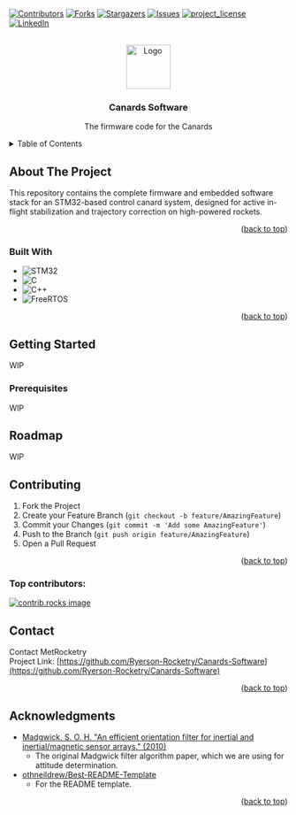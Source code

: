 <!-- Improved compatibility of back to top link: See: https://github.com/othneildrew/Best-README-Template/pull/73 -->
<a id="readme-top"></a>
<!--
*** Thanks for checking out the Best-README-Template. If you have a suggestion
*** that would make this better, please fork the repo and create a pull request
*** or simply open an issue with the tag "enhancement".
*** Don't forget to give the project a star!
*** Thanks again! Now go create something AMAZING! :D
-->



<!-- PROJECT SHIELDS -->
<!--
*** I'm using markdown "reference style" links for readability.
*** Reference links are enclosed in brackets [ ] instead of parentheses ( ).
*** See the bottom of this document for the declaration of the reference variables
*** for contributors-url, forks-url, etc. This is an optional, concise syntax you may use.
*** https://www.markdownguide.org/basic-syntax/#reference-style-links
-->
[![Contributors][contributors-shield]][contributors-url]
[![Forks][forks-shield]][forks-url]
[![Stargazers][stars-shield]][stars-url]
[![Issues][issues-shield]][issues-url]
[![project_license][license-shield]][license-url]
[![LinkedIn][linkedin-shield]][linkedin-url]



<!-- PROJECT LOGO -->
<br />
<div align="center">
  <a href="https://github.com/Ryerson-Rocketry/Canards-Software">
    <img src="images/logo.png" alt="Logo" width="80" height="80">
  </a>

<h3 align="center">Canards Software</h3>

  <p align="center">
    The firmware code for the Canards
    <br />
  </p>
</div>



<!-- TABLE OF CONTENTS -->
<details>
  <summary>Table of Contents</summary>
  <ol>
    <li>
      <a href="#about-the-project">About The Project</a>
      <ul>
        <li><a href="#built-with">Built With</a></li>
      </ul>
    </li>
    <li>
      <a href="#getting-started">Getting Started</a>
      <ul>
        <li><a href="#prerequisites">Prerequisites</a></li>
        <li><a href="#installation">Installation</a></li>
      </ul>
    </li>
    <li><a href="#roadmap">Roadmap</a></li>
    <li><a href="#contributing">Contributing</a></li>
    <li><a href="#contact">Contact</a></li>
    <li><a href="#acknowledgments">Acknowledgments</a></li>
  </ol>
</details>



<!-- ABOUT THE PROJECT -->
## About The Project
This repository contains the complete firmware and embedded software stack for an STM32-based control canard system, designed for active in-flight stabilization and trajectory correction on high-powered rockets.

<p align="right">(<a href="#readme-top">back to top</a>)</p>

### Built With

* ![STM32](https://img.shields.io/badge/MCU-STM32-blue?logo=STMicroelectronics&logoColor=white)  
* ![C](https://img.shields.io/badge/Language-C-blue?logo=c&logoColor=white)
* ![C++](https://img.shields.io/badge/Language-C++-00599C?logo=c%2B%2B&logoColor=white)
* ![FreeRTOS](https://img.shields.io/badge/RTOS-FreeRTOS-5ebc28?logo=freertos&logoColor=white)

<p align="right">(<a href="#readme-top">back to top</a>)</p>



<!-- GETTING STARTED -->
## Getting Started
<!-- TODO: Write how to run this project -->
WIP

### Prerequisites
<!-- TODO: Find out what is needed to run this project locally -->
WIP

<!-- ROADMAP -->
## Roadmap
<!-- TODO: Come up with a road map for this project -->
WIP

<!-- CONTRIBUTING -->
## Contributing

1. Fork the Project
2. Create your Feature Branch (`git checkout -b feature/AmazingFeature`)
3. Commit your Changes (`git commit -m 'Add some AmazingFeature'`)
4. Push to the Branch (`git push origin feature/AmazingFeature`)
5. Open a Pull Request

<p align="right">(<a href="#readme-top">back to top</a>)</p>

### Top contributors:

<a href="https://github.com/Ryerson-Rocketry/Canards-Software/graphs/contributors">
  <img src="https://contrib.rocks/image?repo=Ryerson-Rocketry/Canards-Software" alt="contrib.rocks image" />
</a>

<!-- CONTACT -->
## Contact
Contact MetRocketry </br>
Project Link: [https://github.com/Ryerson-Rocketry/Canards-Software](https://github.com/Ryerson-Rocketry/Canards-Software)

<p align="right">(<a href="#readme-top">back to top</a>)</p>



<!-- ACKNOWLEDGMENTS -->
## Acknowledgments

* [Madgwick, S. O. H. "An efficient orientation filter for inertial and inertial/magnetic sensor arrays." (2010)](https://courses.cs.washington.edu/courses/cse466/14au/labs/l4/madgwick_internal_report.pdf)  
    - The original Madgwick filter algorithm paper, which we are using for attitude determination.
* [othneildrew/Best-README-Template](https://github.com/othneildrew/Best-README-Template)  
    - For the README template.
    
<p align="right">(<a href="#readme-top">back to top</a>)</p>



<!-- MARKDOWN LINKS & IMAGES -->
<!-- https://www.markdownguide.org/basic-syntax/#reference-style-links -->
[contributors-shield]: https://img.shields.io/github/contributors/Ryerson-Rocketry/Canards-Software.svg?style=for-the-badge
[contributors-url]: https://github.com/Ryerson-Rocketry/Canards-Software/graphs/contributors
[forks-shield]: https://img.shields.io/github/forks/Ryerson-Rocketry/Canards-Software.svg?style=for-the-badge
[forks-url]: https://github.com/Ryerson-Rocketry/Canards-Software/network/members
[stars-shield]: https://img.shields.io/github/stars/Ryerson-Rocketry/Canards-Software.svg?style=for-the-badge
[stars-url]: https://github.com/Ryerson-Rocketry/Canards-Softwarestargazers
[issues-shield]: https://img.shields.io/github/issues/Ryerson-Rocketry/Canards-Software.svg?style=for-the-badge
[issues-url]: https://github.com/Ryerson-Rocketry/Canards-Software/issues
[license-shield]: https://img.shields.io/github/license/Ryerson-Rocketry/Canards-Software.svg?style=for-the-badge
[license-url]: https://github.com/Ryerson-Rocketry/Canards-Software/blob/master/LICENSE.txt
[linkedin-shield]: https://img.shields.io/badge/-LinkedIn-black.svg?style=for-the-badge&logo=linkedin&colorB=555
[linkedin-url]: https://linkedin.com/in/metrocketry
